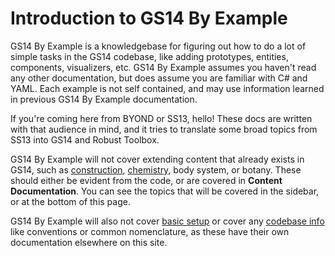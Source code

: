 # Introduction to GS14 By Example

GS14 By Example is a knowledgebase for figuring out how to do a lot of simple tasks in the GS14 codebase, like adding prototypes, entities, components, visualizers, etc. GS14 By Example assumes you haven't read any other documentation, but does assume you are familiar with C# and YAML. Each example is not self contained, and may use information learned in previous GS14 By Example documentation.

If you're coming here from BYOND or SS13, hello! These docs are written with that audience in mind, and it tries to translate some broad topics from SS13 into GS14 and Robust Toolbox.

GS14 By Example will not cover extending content that already exists in GS14, such as [construction](../space-station-14/core-tech/construction.md), [chemistry](../space-station-14/core-tech/chemistry.md), body system, or botany. These should either be evident from the code, or are covered in **Content Documentation**. You can see the topics that will be covered in the sidebar, or at the bottom of this page.

GS14 By Example will also not cover [basic setup](../general-development/setup.md) or cover any [codebase info](../general-development/codebase-info.md) like conventions or common nomenclature, as these have their own documentation elsewhere on this site.